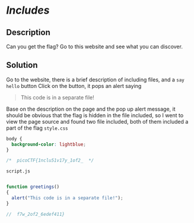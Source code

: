 # _Includes_
## Description
Can you get the flag?
Go to this website and see what you can discover.
## Solution
Go to the website, there is a brief description of including files, and a `say hello` button
Click on the button, it pops an alert saying
>This code is in a separate file!

Base on the description on the page and the pop up alert message, it should be obvious that the flag is hidden in the file included, so I went to view the page source and found two file included, both of them included a part of the flag
`style.css`
```css
body {
  background-color: lightblue;
}

/*  picoCTF{1nclu51v17y_1of2_  */
```
`script.js`
```js

function greetings()
{
  alert("This code is in a separate file!");
}

//  f7w_2of2_6edef411}
```